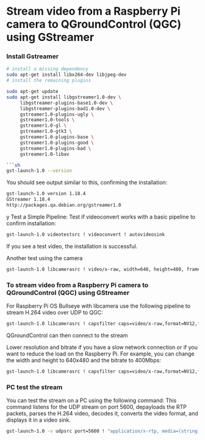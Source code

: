 # Stream video from a Raspberry Pi camera to QGroundControl (QGC) using GStreamer

### Install Gstreamer 
```bash
# install a missing dependency
sudo apt-get install libx264-dev libjpeg-dev
# install the remaining plugins

sudo apt-get update
sudo apt-get install libgstreamer1.0-dev \
     libgstreamer-plugins-base1.0-dev \
     libgstreamer-plugins-bad1.0-dev \
     gstreamer1.0-plugins-ugly \
     gstreamer1.0-tools \
     gstreamer1.0-gl \
     gstreamer1.0-gtk3 \
     gstreamer1.0-plugins-base \
     gstreamer1.0-plugins-good \
     gstreamer1.0-plugins-bad \
     gstreamer1.0-libav

```sh
gst-launch-1.0 --version
```
You should see output similar to this, confirming the installation:
```bash
gst-launch-1.0 version 1.18.4
GStreamer 1.18.4
http://packages.qa.debian.org/gstreamer1.0
```
y
Test a Simple Pipeline:
Test if videoconvert works with a basic pipeline to confirm installation:
```bash
gst-launch-1.0 videotestsrc ! videoconvert ! autovideosink
```
If you see a test video, the installation is successful.

Another test using the camera
```bash
gst-launch-1.0 libcamerasrc ! video/x-raw, width=640, height=480, framerate=30/1 ! videoconvert ! videoscale ! clockoverlay time-format="%D %H:%M:%S" ! autovideosink
```

### To stream video from a Raspberry Pi camera to QGroundControl (QGC) using GStreamer
For Raspberry Pi OS Bullseye with libcamera use the following pipeline to stream H.264 video over UDP to QGC:
``` sh
gst-launch-1.0 libcamerasrc ! capsfilter caps=video/x-raw,format=NV12,framerate=10/1 ! v4l2convert ! capsfilter caps=video/x-raw,width=1280,height=720 ! v4l2h264enc extra-controls="controls,video_bitrate_mode=0,video_bitrate=5000000,h264_i_frame_period=10,h264_profile=4" ! 'video/x-h264,level=(string)4' ! h264parse  config-interval=1 ! rtph264pay ! udpsink host=100.64.169.127 port=5600 sync=0
```

QGroundControl can then connect to the stream 

Lower resolution and bitrate if you have a slow network connection or if you want to reduce the load on the Raspberry Pi. For example, you can change the width and height to 640x480 and the bitrate to 400Mbps:
``` sh
gst-launch-1.0 libcamerasrc ! capsfilter caps=video/x-raw,format=NV12,framerate=10/1 ! v4l2convert ! capsfilter caps=video/x-raw,width=640,height=480 ! v4l2h264enc extra-controls="controls,video_bitrate_mode=0,video_bitrate=400000,h264_i_frame_period=10,h264_profile=4" ! 'video/x-h264,level=(string)4' ! h264parse  config-interval=1 ! rtph264pay ! udpsink host=100.64.169.127 port=5600 sync=0
```


### PC test the stream
You can test the stream on a PC using the following command:
This command listens for the UDP stream on port 5600, depayloads the RTP packets, parses the H.264 video, decodes it, converts the video format, and displays it in a video sink.
``` sh
gst-launch-1.0 -v udpsrc port=5600 ! "application/x-rtp, media=(string)video, clock-rate=(int)90000, encoding-name=(string)H264, payload=(int)96" ! rtph264depay ! h264parse ! decodebin ! videoconvert ! autovideosink sync=false

```


